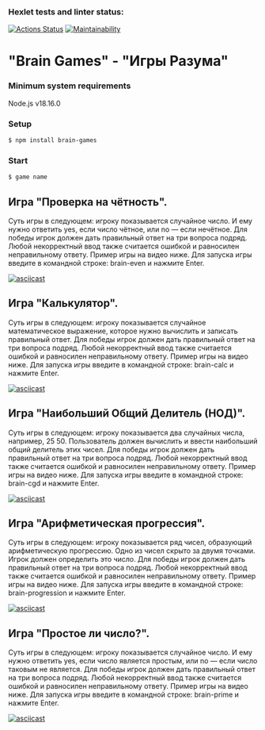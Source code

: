 ### Hexlet tests and linter status:
[![Actions Status](https://github.com/Superfinik/frontend-project-44/workflows/hexlet-check/badge.svg)](https://github.com/Superfinik/frontend-project-44/actions)
[![Maintainability](https://api.codeclimate.com/v1/badges/6572e08f07040547b24c/maintainability)](https://codeclimate.com/github/Superfinik/frontend-project-44/maintainability)
# "Brain Games" - "Игры Разума"

### Minimum system requirements
Node.js v18.16.0

### Setup
```bash
$ npm install brain-games
```
### Start
```bash
$ game name
```

## Игра "Проверка на чётность". 
Суть игры в следующем: игроку показывается случайное число. И ему нужно ответить yes, если число чётное, или no — если нечётное. Для победы игрок должен дать правильный ответ на три вопроса подряд. Любой некорректный ввод также считается ошибкой и равносилен неправильному ответу. Пример игры на видео ниже. Для запуска игры введите в командной строке: brain-even и нажмите Enter.

[![asciicast](https://asciinema.org/a/wjhqNiym4T8IRb0X8X9VUvGVa.svg)](https://asciinema.org/a/wjhqNiym4T8IRb0X8X9VUvGVa)

## Игра "Калькулятор". 
Суть игры в следующем: игроку показывается случайное математическое выражение, которое нужно вычислить и записать правильный ответ. Для победы игрок должен дать правильный ответ на три вопроса подряд. Любой некорректный ввод также считается ошибкой и равносилен неправильному ответу. Пример игры на видео ниже. Для запуска игры введите в командной строке: brain-calc и нажмите Enter.

[![asciicast](https://asciinema.org/a/Wr94bABJk0EwpWSAsy0sMtySv.svg)](https://asciinema.org/a/Wr94bABJk0EwpWSAsy0sMtySv)

## Игра "Наибольший Общий Делитель (НОД)". 
Суть игры в следующем: игроку показывается два случайных числа, например, 25 50. Пользователь должен вычислить и ввести наибольший общий делитель этих чисел. Для победы игрок должен дать правильный ответ на три вопроса подряд. Любой некорректный ввод также считается ошибкой и равносилен неправильному ответу. Пример игры на видео ниже. Для запуска игры введите в командной строке: brain-cgd и нажмите Enter.

[![asciicast](https://asciinema.org/a/erZkoaQBjuXmdV66ATwkRdBT3.svg)](https://asciinema.org/a/erZkoaQBjuXmdV66ATwkRdBT3)

## Игра "Арифметическая прогрессия".
Суть игры в следующем: игроку показывается ряд чисел, образующий арифметическую прогрессию. Одно из чисел скрыто за двумя точками. Игрок должен определить это число. Для победы игрок должен дать правильный ответ на три вопроса подряд. Любой некорректный ввод также считается ошибкой и равносилен неправильному ответу. Пример игры на видео ниже. Для запуска игры введите в командной строке: brain-progression и нажмите Enter.

[![asciicast](https://asciinema.org/a/tVHxksLHrHg6j4WprZQH7r3EO.svg)](https://asciinema.org/a/tVHxksLHrHg6j4WprZQH7r3EO)

## Игра "Простое ли число?".
Суть игры в следующем: игроку показывается случайное число. И ему нужно ответить yes, если число является простым, или no — если число таковым не является. Для победы игрок должен дать правильный ответ на три вопроса подряд. Любой некорректный ввод также считается ошибкой и равносилен неправильному ответу. Пример игры на видео ниже. Для запуска игры введите в командной строке: brain-prime и нажмите Enter.

[![asciicast](https://asciinema.org/a/Br0AqzgSGhOn50EdRkaWxHoOR.svg)](https://asciinema.org/a/Br0AqzgSGhOn50EdRkaWxHoOR)
